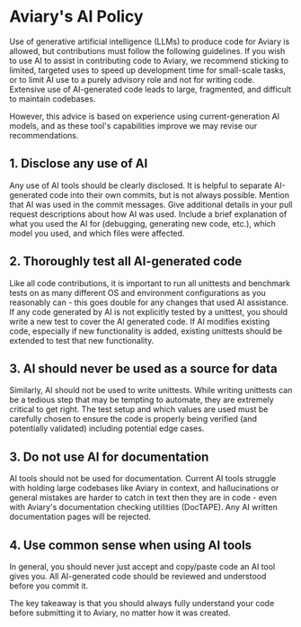 # Aviary's AI Policy
Use of generative artificial intelligence (LLMs) to produce code for Aviary is allowed, but contributions must follow the following guidelines. If you wish to use AI to assist in contributing code to Aviary, we recommend sticking to limited, targeted uses to speed up development time for small-scale tasks, or to limit AI use to a purely advisory role and not for writing code. Extensive use of AI-generated code leads to large, fragmented, and difficult to maintain codebases.

However, this advice is based on experience using current-generation AI models, and as these tool's capabilities improve we may revise our recommendations.

## 1. Disclose any use of AI

Any use of AI tools should be clearly disclosed. It is helpful to separate AI-generated code into their own commits, but is not always possible. Mention that AI was used in the commit messages. Give additional details in your pull request descriptions about how AI was used. Include a brief explanation of what you used the AI for (debugging, generating new code, etc.), which model you used, and which files were affected.

## 2. Thoroughly test all AI-generated code

Like all code contributions, it is important to run all unittests and benchmark tests on as many different OS and environment configurations as you reasonably can - this goes double for any changes that used AI assistance. If any code generated by AI is not explicitly tested by a unittest, you should write a new test to cover the AI generated code. If AI modifies existing code, especially if new functionality is added, existing unittests should be extended to test that new functionality. 

## 3. AI should never be used as a source for data

Similarly, AI should not be used to write unittests. While writing unittests can be a tedious step that may be tempting to automate, they are extremely critical to get right. The test setup and which values are used must be carefully chosen to ensure the code is properly being verified (and potentially validated) including potential edge cases.

## 3. Do not use AI for documentation

AI tools should not be used for documentation. Current AI tools struggle with holding large codebases like Aviary in context, and hallucinations or general mistakes are harder to catch in text then they are in code - even with Aviary's documentation checking utilities (DocTAPE). Any AI written documentation pages will be rejected.

## 4. Use common sense when using AI tools

In general, you should never just accept and copy/paste code an AI tool gives you. All AI-generated code should be reviewed and understood before you commit it.

  The key takeaway is that you should always fully understand your code before submitting it to Aviary, no matter how it was created.